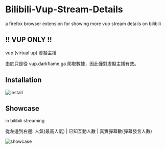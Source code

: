 # Bilibili-Vup-Stream-Details
a firefox browser extension for showing more vup stream details on bilibili

## !! VUP ONLY !!

vup (virtual up) 虛擬主播

由於只是從 vup.darkflame.ga 爬取數據，因此僅對虛擬主播有效。

## Installation

![install](https://i.gyazo.com/938b401894dca84ee061c51f8927c7fa.gif)

## Showcase

in bilibili streaming

從左邊到右邊: 人氣(最高人氣) | 已知互動人數 | 真實彈幕數(彈幕發言人數)

![showcase](https://i.gyazo.com/25317d7af527cdfa963ae95be2967bd1.gif)

